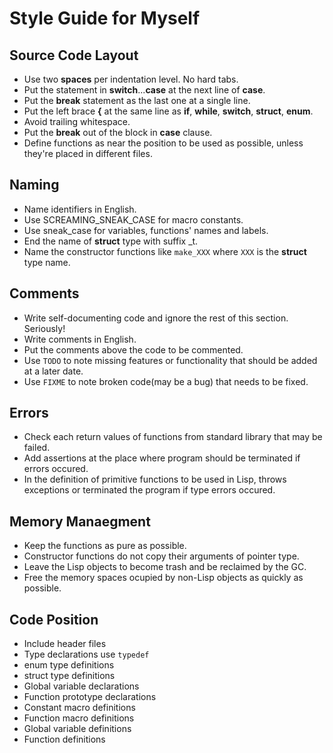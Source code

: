 # Style Guide for Myself

## Source Code Layout

* Use two **spaces** per indentation level. No hard tabs.
* Put the statement in **switch**...**case** at the next line of **case**.
* Put the **break** statement as the last one at a single line.
* Put the left brace **{** at the same line as **if**, **while**, **switch**, **struct**, **enum**.
* Avoid trailing whitespace.
* Put the **break** out of the block in **case** clause.
* Define functions as near the position to be used as possible, unless they're placed in different files.

## Naming

* Name identifiers in English.
* Use SCREAMING\_SNEAK\_CASE for macro constants.
* Use sneak\_case for variables, functions' names and labels.
* End the name of **struct** type with suffix \_t.
* Name the constructor functions like `make_XXX` where `XXX` is the **struct** type name.

## Comments

* Write self-documenting code and ignore the rest of this section. Seriously!
* Write comments in English.
* Put the comments above the code to be commented.
* Use `TODO` to note missing features or functionality that should be added at a later date.
* Use `FIXME` to note broken code(may be a bug) that needs to be fixed.

## Errors

* Check each return values of functions from standard library that may be failed.
* Add assertions at the place where program should be terminated if errors occured.
* In the definition of primitive functions to be used in Lisp, throws exceptions or terminated the program if type errors occured.

## Memory Manaegment

* Keep the functions as pure as possible.
* Constructor functions do not copy their arguments of pointer type.
* Leave the Lisp objects to become trash and be reclaimed by the GC.
* Free the memory spaces ocupied by non-Lisp objects as quickly as possible.

## Code Position

* Include header files
* Type declarations use `typedef`
* enum type definitions
* struct type definitions
* Global variable declarations
* Function prototype declarations
* Constant macro definitions
* Function macro definitions
* Global variable definitions
* Function definitions
